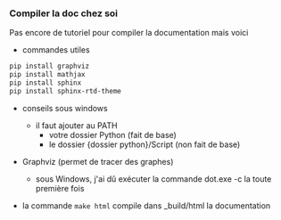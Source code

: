 ### Compiler la doc chez soi

Pas encore de tutoriel pour compiler la documentation
mais voici

* commandes utiles
```bash
pip install graphviz
pip install mathjax
pip install sphinx
pip install sphinx-rtd-theme
```

* conseils sous windows
    * il faut ajouter au PATH
        * votre dossier Python (fait de base)
        * le dossier {dossier python}/Script (non fait de base)
        
* Graphviz (permet de tracer des graphes)
    * sous Windows, j'ai dû exécuter la commande dot.exe -c
    la toute première fois
    
* la commande `make html` compile dans _build/html la documentation